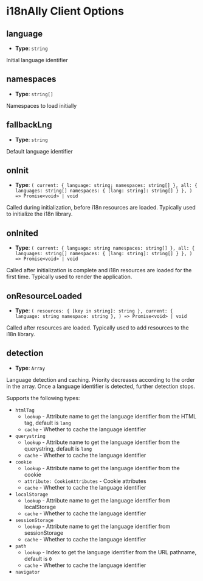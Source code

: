 # i18nAlly Client Options

## language

- **Type**: `string`

Initial language identifier

## namespaces

- **Type**: `string[]`

Namespaces to load initially

## fallbackLng

- **Type**: `string`

Default language identifier

## onInit

- **Type**: `(
    current: { language: string; namespaces: string[] },
    all: {
      languages: string[]
      namespaces: {
        [lang: string]: string[]
      }
    },
  ) => Promise<void> | void`

Called during initialization, before i18n resources are loaded. Typically used to initialize the i18n library.

## onInited

- **Type**: `(
    current: {
      language: string
      namespaces: string[]
    },
    all: {
      languages: string[]
      namespaces: {
        [lang: string]: string[]
      }
    },
  ) => Promise<void> | void`

Called after initialization is complete and i18n resources are loaded for the first time. Typically used to render the application.

## onResourceLoaded

- **Type**: `(
    resources: {
      [key in string]: string
    },
    current: {
      language: string
      namespace: string
    },
  ) => Promise<void> | void`

Called after resources are loaded. Typically used to add resources to the i18n library.

## detection

- **Type**: `Array`

Language detection and caching. Priority decreases according to the order in the array. Once a language identifier is detected, further detection stops.

Supports the following types:

- `htmlTag`
  - `lookup` - Attribute name to get the language identifier from the HTML tag, default is `lang`
  - `cache` - Whether to cache the language identifier
- `querystring`
  - `lookup` - Attribute name to get the language identifier from the querystring, default is `lang`
  - `cache` - Whether to cache the language identifier
- `cookie`
  - `lookup` - Attribute name to get the language identifier from the cookie
  - `attribute: CookieAttributes` - Cookie attributes
  - `cache` - Whether to cache the language identifier
- `localStorage`
  - `lookup` - Attribute name to get the language identifier from localStorage
  - `cache` - Whether to cache the language identifier
- `sessionStorage`
  - `lookup` - Attribute name to get the language identifier from sessionStorage
  - `cache` - Whether to cache the language identifier
- `path`
  - `lookup` - Index to get the language identifier from the URL pathname, default is `0`
  - `cache` - Whether to cache the language identifier
- `navigator`
